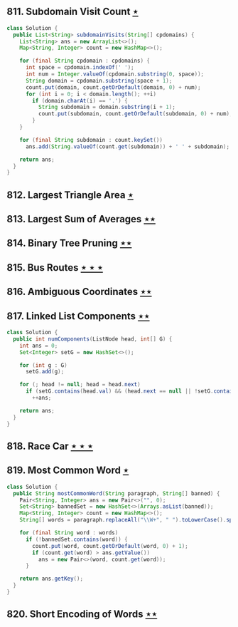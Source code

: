 ## 811. Subdomain Visit Count [$\star$](https://leetcode.com/problems/subdomain-visit-count)

```java
class Solution {
  public List<String> subdomainVisits(String[] cpdomains) {
    List<String> ans = new ArrayList<>();
    Map<String, Integer> count = new HashMap<>();

    for (final String cpdomain : cpdomains) {
      int space = cpdomain.indexOf(' ');
      int num = Integer.valueOf(cpdomain.substring(0, space));
      String domain = cpdomain.substring(space + 1);
      count.put(domain, count.getOrDefault(domain, 0) + num);
      for (int i = 0; i < domain.length(); ++i)
        if (domain.charAt(i) == '.') {
          String subdomain = domain.substring(i + 1);
          count.put(subdomain, count.getOrDefault(subdomain, 0) + num);
        }
    }

    for (final String subdomain : count.keySet())
      ans.add(String.valueOf(count.get(subdomain)) + ' ' + subdomain);

    return ans;
  }
}
```

## 812. Largest Triangle Area [$\star$](https://leetcode.com/problems/largest-triangle-area)

## 813. Largest Sum of Averages [$\star\star$](https://leetcode.com/problems/largest-sum-of-averages)

## 814. Binary Tree Pruning [$\star\star$](https://leetcode.com/problems/binary-tree-pruning)

## 815. Bus Routes [$\star\star\star$](https://leetcode.com/problems/bus-routes)

## 816. Ambiguous Coordinates [$\star\star$](https://leetcode.com/problems/ambiguous-coordinates)

## 817. Linked List Components [$\star\star$](https://leetcode.com/problems/linked-list-components)

```java
class Solution {
  public int numComponents(ListNode head, int[] G) {
    int ans = 0;
    Set<Integer> setG = new HashSet<>();

    for (int g : G)
      setG.add(g);

    for (; head != null; head = head.next)
      if (setG.contains(head.val) && (head.next == null || !setG.contains(head.next.val)))
        ++ans;

    return ans;
  }
}
```

## 818. Race Car [$\star\star\star$](https://leetcode.com/problems/race-car)

## 819. Most Common Word [$\star$](https://leetcode.com/problems/most-common-word)

```java
class Solution {
  public String mostCommonWord(String paragraph, String[] banned) {
    Pair<String, Integer> ans = new Pair<>("", 0);
    Set<String> bannedSet = new HashSet<>(Arrays.asList(banned));
    Map<String, Integer> count = new HashMap<>();
    String[] words = paragraph.replaceAll("\\W+", " ").toLowerCase().split("\\s+");

    for (final String word : words)
      if (!bannedSet.contains(word)) {
        count.put(word, count.getOrDefault(word, 0) + 1);
        if (count.get(word) > ans.getValue())
          ans = new Pair<>(word, count.get(word));
      }

    return ans.getKey();
  }
}
```

## 820. Short Encoding of Words [$\star\star$](https://leetcode.com/problems/short-encoding-of-words)
